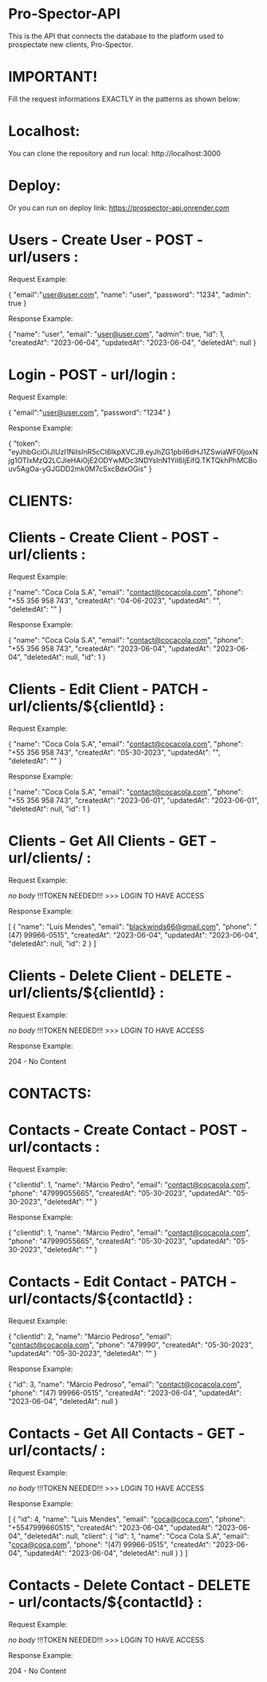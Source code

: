 # Pro-Spector-API
This is the API that connects the database to the platform used to prospectate new clients, Pro-Spector.

# IMPORTANT!
Fill the request informations EXACTLY in the patterns as shown below:

# Localhost:
You can clone the repository and run local: http://localhost:3000

# Deploy:
Or you can run on deploy link: https://prospector-api.onrender.com

# Users - Create User - POST - url/users :

Request Example:

{
	"email":"user@user.com",
	"name": "user",
	"password": "1234",
	"admin": true
}

Response Example:

{
	"name": "user",
	"email": "user@user.com",
	"admin": true,
	"id": 1,
	"createdAt": "2023-06-04",
	"updatedAt": "2023-06-04",
	"deletedAt": null
}

# Login - POST - url/login :

Request Example:

{
	"email":"user@user.com",
	"password": "1234"
}

Response Example:

{
	"token": "eyJhbGciOiJIUzI1NiIsInR5cCI6IkpXVCJ9.eyJhZG1pbiI6dHJ1ZSwiaWF0IjoxNjg1OTIxMzQ2LCJleHAiOjE2ODYwMDc3NDYsInN1YiI6IjEifQ.TKTQkhPhMCBouv5AgOa-yGJGDD2mk0M7cSxcBdxOGis"
}

# CLIENTS:

# Clients - Create Client - POST - url/clients :

Request Example:

{
	"name": "Coca Cola S.A",
	"email": "contact@cocacola.com",
	"phone": "+55 356 958 743",
	"createdAt": "04-06-2023",
	"updatedAt": "",
	"deletedAt": ""
}

Response Example:

{
	"name": "Coca Cola S.A",
	"email": "contact@cocacola.com",
	"phone": "+55 356 958 743",
	"createdAt": "2023-06-04",
	"updatedAt": "2023-06-04",
	"deletedAt": null,
	"id": 1
}

# Clients - Edit Client - PATCH - url/clients/${clientId} :

Request Example:

{
	"name": "Coca Cola S.A",
	"email": "contact@cocacola.com",
	"phone": "+55 356 958 743",
	"createdAt": "05-30-2023",
	"updatedAt": "",
	"deletedAt": ""
}

Response Example:

{
	"name": "Coca Cola S.A",
	"email": "contact@cocacola.com",
	"phone": "+55 356 958 743",
	"createdAt": "2023-06-01",
	"updatedAt": "2023-06-01",
	"deletedAt": null,
	"id": 1
}

# Clients - Get All Clients - GET - url/clients/ :

Request Example:

*no body*
!!!TOKEN NEEDED!!! >>> LOGIN TO HAVE ACCESS

Response Example:

[
	{
		"name": "Luís Mendes",
		"email": "blackwinds66@gmail.com",
		"phone": "(47) 99966-0515",
		"createdAt": "2023-06-04",
		"updatedAt": "2023-06-04",
		"deletedAt": null,
		"id": 2
	}
]

# Clients - Delete Client - DELETE - url/clients/${clientId} :

Request Example:

*no body*
!!!TOKEN NEEDED!!! >>> LOGIN TO HAVE ACCESS

Response Example:

204 - No Content

# CONTACTS:

# Contacts - Create Contact - POST - url/contacts :

Request Example:

{
	"clientId": 1,
	"name": "Márcio Pedro",
	"email": "contact@cocacola.com",
	"phone": "47999055665",
	"createdAt": "05-30-2023",
	"updatedAt": "05-30-2023",
	"deletedAt": ""
}

Response Example:

{
	"clientId": 1,
	"name": "Márcio Pedro",
	"email": "contact@cocacola.com",
	"phone": "47999055665",
	"createdAt": "05-30-2023",
	"updatedAt": "05-30-2023",
	"deletedAt": ""
}

# Contacts - Edit Contact - PATCH - url/contacts/${contactId} :

Request Example:

{
	"clientId": 2,
	"name": "Márcio Pedroso",
	"email": "contact@cocacola.com",
	"phone": "479990",
	"createdAt": "05-30-2023",
	"updatedAt": "05-30-2023",
	"deletedAt": ""
}

Response Example:

{
	"id": 3,
	"name": "Márcio Pedroso",
	"email": "contact@cocacola.com",
	"phone": "(47) 99966-0515",
	"createdAt": "2023-06-04",
	"updatedAt": "2023-06-04",
	"deletedAt": null
}

# Contacts - Get All Contacts - GET - url/contacts/ :

Request Example:

*no body*
!!!TOKEN NEEDED!!! >>> LOGIN TO HAVE ACCESS

Response Example:

[
	{
		"id": 4,
		"name": "Luís Mendes",
		"email": "coca@coca.com",
		"phone": "+5547999660515",
		"createdAt": "2023-06-04",
		"updatedAt": "2023-06-04",
		"deletedAt": null,
		"client": {
			"id": 1,
			"name": "Coca Cola S.A",
			"email": "coca@coca.com",
			"phone": "(47) 99966-0515",
			"createdAt": "2023-06-04",
			"updatedAt": "2023-06-04",
			"deletedAt": null
		}
	}
]

# Contacts - Delete Contact - DELETE - url/contacts/${contactId} :

Request Example:

*no body*
!!!TOKEN NEEDED!!! >>> LOGIN TO HAVE ACCESS

Response Example:

204 - No Content
